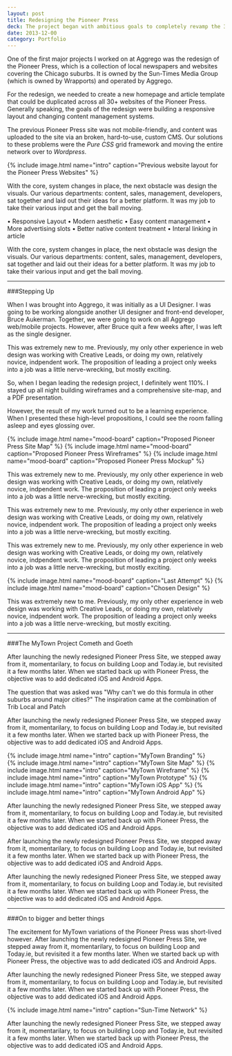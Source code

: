 ```yaml
---
layout: post
title: Redesigning the Pioneer Press
deck: The project began with ambitious goals to completely revamp the 30-website network, but was, unfortunately, crippled by the fear of straying too far from the path.
date: 2013-12-00
category: Portfolio
---
```


One of the first major projects I worked on at Aggrego was the redesign of the Pioneer Press, which is a collection of local newspapers and websites covering the Chicago suburbs. It is owned by the Sun-Times Media Group (which is owned by Wrapports) and operated by Aggrego.

For the redesign, we needed to create a new homepage and article template that could be duplicated across all 30+ websites of the Pioneer Press. Generally speaking, the goals of the redesign were building a responsive layout and changing content management systems.

The previous Pioneer Press site was not mobile-friendly, and content was uploaded to the site via an broken, hard-to-use, custom CMS. Our solutions to these problems were the <em>Pure CSS</em> grid framework and moving the entire network over to <em>Wordpress</em>.

{% include image.html name="intro" caption="Previous website layout for the Pioneer Press Websites" %}

With the core, system changes in place, the next obstacle was design the visuals. Our various departments: content, sales, management, developers, sat together and laid out their ideas for a better platform. It was my job to take their various input and get the ball moving.

• Responsive Layout
• Modern aesthetic
• Easy content management
• More advertising slots
• Better native content treatment
• Interal linking in article

With the core, system changes in place, the next obstacle was design the visuals. Our various departments: content, sales, management, developers, sat together and laid out their ideas for a better platform. It was my job to take their various input and get the ball moving.

---

###Stepping Up

When I was brought into Aggrego, it was initially as a UI Designer. I was going to be working alongside another UI designer and front-end developer, Bruce Aukerman. Together, we were going to work on all Aggrego web/mobile projects. However, after Bruce quit a few weeks after, I was left as the single designer.

This was extremely new to me. Previously, my only other experience in web design was working with Creative Leads, or doing my own, relatively novice, indpendent work. The proposition of leading a project only weeks into a job was a little nerve-wrecking, but mostly exciting.

So, when I began leading the redesign project, I definitely went 110%. I stayed up all night building wireframes and a comprehensive site-map, and a PDF presentation.

However, the result of my work turned out to be a learning experience. When I presented these high-level propositions, I could see the room falling asleep and eyes glossing over.

{% include image.html name="mood-board" caption="Proposed Pioneer Press Site Map" %}
{% include image.html name="mood-board" caption="Proposed Pioneer Press Wireframes" %}
{% include image.html name="mood-board" caption="Proposed Pioneer Press Mockup" %}

This was extremely new to me. Previously, my only other experience in web design was working with Creative Leads, or doing my own, relatively novice, indpendent work. The proposition of leading a project only weeks into a job was a little nerve-wrecking, but mostly exciting.

This was extremely new to me. Previously, my only other experience in web design was working with Creative Leads, or doing my own, relatively novice, indpendent work. The proposition of leading a project only weeks into a job was a little nerve-wrecking, but mostly exciting.

This was extremely new to me. Previously, my only other experience in web design was working with Creative Leads, or doing my own, relatively novice, indpendent work. The proposition of leading a project only weeks into a job was a little nerve-wrecking, but mostly exciting.

{% include image.html name="mood-board" caption="Last Attempt" %}
{% include image.html name="mood-board" caption="Chosen Design" %}

This was extremely new to me. Previously, my only other experience in web design was working with Creative Leads, or doing my own, relatively novice, indpendent work. The proposition of leading a project only weeks into a job was a little nerve-wrecking, but mostly exciting.

---

###The MyTown Project Cometh and Goeth

After launching the newly redesigned Pioneer Press Site, we stepped away from it, momentarilary, to focus on building Loop and Today.ie, but revisited it a few months later. When we started back up with Pioneer Press, the objective was to add dedicated iOS and Android Apps.

The question that was asked was "Why can't we do this formula in other suburbs around major cities?" The inspiration came at the combination of Trib Local and Patch

After launching the newly redesigned Pioneer Press Site, we stepped away from it, momentarilary, to focus on building Loop and Today.ie, but revisited it a few months later. When we started back up with Pioneer Press, the objective was to add dedicated iOS and Android Apps.

{% include image.html name="intro" caption="MyTown Branding" %}  
{% include image.html name="intro" caption="MyTown Site Map" %}
{% include image.html name="intro" caption="MyTown Wireframe" %}
{% include image.html name="intro" caption="MyTown Prototype" %}
{% include image.html name="intro" caption="MyTown iOS App" %}
{% include image.html name="intro" caption="MyTown Android App" %}

After launching the newly redesigned Pioneer Press Site, we stepped away from it, momentarilary, to focus on building Loop and Today.ie, but revisited it a few months later. When we started back up with Pioneer Press, the objective was to add dedicated iOS and Android Apps.

After launching the newly redesigned Pioneer Press Site, we stepped away from it, momentarilary, to focus on building Loop and Today.ie, but revisited it a few months later. When we started back up with Pioneer Press, the objective was to add dedicated iOS and Android Apps.

After launching the newly redesigned Pioneer Press Site, we stepped away from it, momentarilary, to focus on building Loop and Today.ie, but revisited it a few months later. When we started back up with Pioneer Press, the objective was to add dedicated iOS and Android Apps.

---

###On to bigger and better things

The excitement for MyTown variations of the Pioneer Press was short-lived however.
After launching the newly redesigned Pioneer Press Site, we stepped away from it, momentarilary, to focus on building Loop and Today.ie, but revisited it a few months later. When we started back up with Pioneer Press, the objective was to add dedicated iOS and Android Apps.

After launching the newly redesigned Pioneer Press Site, we stepped away from it, momentarilary, to focus on building Loop and Today.ie, but revisited it a few months later. When we started back up with Pioneer Press, the objective was to add dedicated iOS and Android Apps.

{% include image.html name="intro" caption="Sun-Time Network" %}

After launching the newly redesigned Pioneer Press Site, we stepped away from it, momentarilary, to focus on building Loop and Today.ie, but revisited it a few months later. When we started back up with Pioneer Press, the objective was to add dedicated iOS and Android Apps.

